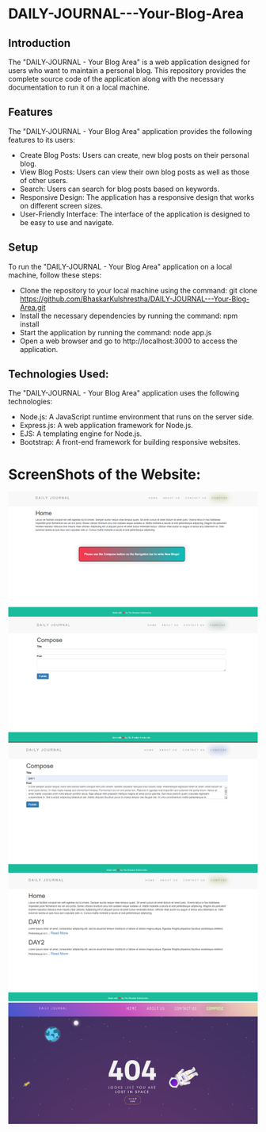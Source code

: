 # DAILY-JOURNAL---Your-Blog-Area

## Introduction
The "DAILY-JOURNAL - Your Blog Area" is a web application designed for users who want to maintain a personal blog. This repository provides the complete source code of the application along with the necessary documentation to run it on a local machine.

## Features
The "DAILY-JOURNAL - Your Blog Area" application provides the following features to its users:
- Create Blog Posts: Users can create, new blog posts on their personal blog.
- View Blog Posts: Users can view their own blog posts as well as those of other users.
- Search: Users can search for blog posts based on keywords.
- Responsive Design: The application has a responsive design that works on different screen sizes.
- User-Friendly Interface: The interface of the application is designed to be easy to use and navigate.

## Setup
To run the "DAILY-JOURNAL - Your Blog Area" application on a local machine, follow these steps:
- Clone the repository to your local machine using the command: git clone https://github.com/BhaskarKulshrestha/DAILY-JOURNAL---Your-Blog-Area.git
- Install the necessary dependencies by running the command: npm install
- Start the application by running the command: node app.js
- Open a web browser and go to http://localhost:3000 to access the application.

## Technologies Used:
The "DAILY-JOURNAL - Your Blog Area" application uses the following technologies:
- Node.js: A JavaScript runtime environment that runs on the server side.
- Express.js: A web application framework for Node.js.
- EJS: A templating engine for Node.js.
- Bootstrap: A front-end framework for building responsive websites.

# ScreenShots of the Website:

![](https://github.com/BhaskarKulshrestha/DAILY-JOURNAL---Your-Blog-Area/blob/main/IMAGES/Screenshot%202023-04-18%20220956.png)
![](https://github.com/BhaskarKulshrestha/DAILY-JOURNAL---Your-Blog-Area/blob/main/IMAGES/Screenshot%202023-04-18%20221052.png)
![](https://github.com/BhaskarKulshrestha/DAILY-JOURNAL---Your-Blog-Area/blob/main/IMAGES/Screenshot%202023-04-18%20221209.png)
![](https://github.com/BhaskarKulshrestha/DAILY-JOURNAL---Your-Blog-Area/blob/main/IMAGES/Screenshot%202023-04-18%20221240.png)
![](https://github.com/BhaskarKulshrestha/DAILY-JOURNAL---Your-Blog-Area/blob/main/IMAGES/Screenshot%202023-04-18%20221332.png)
